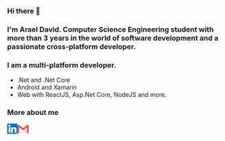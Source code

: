 ### Hi there 👋
### I'm Arael David. Computer Science Engineering student with more than 3 years in the world of software development and a passionate cross-platform developer.

### I am a multi-platform developer.
- .Net and .Net Core
- Android and Xamarin
- Web with ReactJS, Asp.Net Core, NodeJS and more.
  
### More about me
<a href="https://in.linkedin.com/in/cl8dep">
  <img align="left" alt="Linkedin" width="24px" src="Assets/Linkedin.svg" />
</a>
<a href="mailto:cl8dep@gmail.com">
  <img align="left" alt="Gmail" width="26px" src="Assets/Gmail.svg" />
</a>
